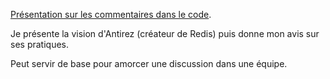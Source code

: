 [Présentation sur les commentaires dans le code](https://frleduc.github.io/comment-or-not-comment/).

Je présente la vision d'Antirez (créateur de Redis) puis donne mon avis sur ses pratiques.

Peut servir de base pour amorcer une discussion dans une équipe.



